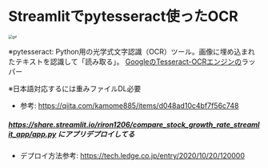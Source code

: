 # Streamlitでpytesseract使ったOCR

<img src="image/app_run.gif" alt="gif" style="zoom:50%;" />



※pytesseract: Python用の光学式文字認識（OCR）ツール。画像に埋め込まれたテキストを認識して「読み取る」。 [GoogleのTesseract-OCRエンジンの](https://github.com/tesseract-ocr/tesseract)ラッパー

※日本語対応するには重みファイルDL必要

- 参考: https://qiita.com/kamome885/items/d048ad10c4bf7f56c748

  


##### https://share.streamlit.io/riron1206/compare_stock_growth_rate_streamlit_app/app.py にアプリデプロイしてる

- デプロイ方法参考: https://tech.ledge.co.jp/entry/2020/10/20/120000


